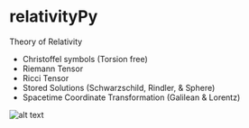 # relativityPy
Theory of Relativity

- Christoffel symbols (Torsion free)
- Riemann Tensor
- Ricci Tensor
- Stored Solutions (Schwarzschild, Rindler, & Sphere)
- Spacetime Coordinate Transformation (Galilean & Lorentz)

![alt text](https://github.com/OmarHzmMashal/relativityPy/tensors.png)
